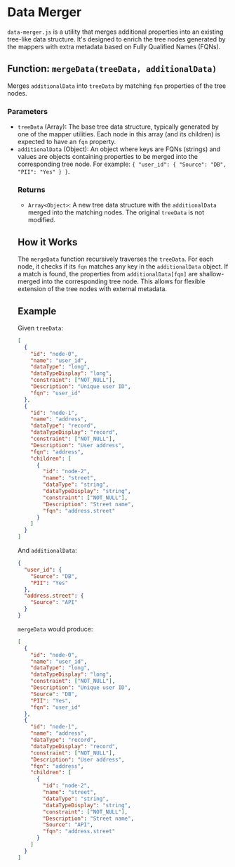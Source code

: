 # Data Merger

`data-merger.js` is a utility that merges additional properties into an existing tree-like data structure. It's designed to enrich the tree nodes generated by the mappers with extra metadata based on Fully Qualified Names (FQNs).

## Function: `mergeData(treeData, additionalData)`

Merges `additionalData` into `treeData` by matching `fqn` properties of the tree nodes.

### Parameters

-   `treeData` (Array<Object>): The base tree data structure, typically generated by one of the mapper utilities. Each node in this array (and its children) is expected to have an `fqn` property.
-   `additionalData` (Object): An object where keys are FQNs (strings) and values are objects containing properties to be merged into the corresponding tree node. For example: `{ "user_id": { "Source": "DB", "PII": "Yes" } }`.

### Returns

-   `Array<Object>`: A new tree data structure with the `additionalData` merged into the matching nodes. The original `treeData` is not modified.

## How it Works

The `mergeData` function recursively traverses the `treeData`. For each node, it checks if its `fqn` matches any key in the `additionalData` object. If a match is found, the properties from `additionalData[fqn]` are shallow-merged into the corresponding tree node. This allows for flexible extension of the tree nodes with external metadata.

## Example

Given `treeData`:

```json
[
  {
    "id": "node-0",
    "name": "user_id",
    "dataType": "long",
    "dataTypeDisplay": "long",
    "constraint": ["NOT_NULL"],
    "Description": "Unique user ID",
    "fqn": "user_id"
  },
  {
    "id": "node-1",
    "name": "address",
    "dataType": "record",
    "dataTypeDisplay": "record",
    "constraint": ["NOT_NULL"],
    "Description": "User address",
    "fqn": "address",
    "children": [
      {
        "id": "node-2",
        "name": "street",
        "dataType": "string",
        "dataTypeDisplay": "string",
        "constraint": ["NOT_NULL"],
        "Description": "Street name",
        "fqn": "address.street"
      }
    ]
  }
]
```

And `additionalData`:

```json
{
  "user_id": {
    "Source": "DB",
    "PII": "Yes"
  },
  "address.street": {
    "Source": "API"
  }
}
```

`mergeData` would produce:

```json
[
  {
    "id": "node-0",
    "name": "user_id",
    "dataType": "long",
    "dataTypeDisplay": "long",
    "constraint": ["NOT_NULL"],
    "Description": "Unique user ID",
    "Source": "DB",
    "PII": "Yes",
    "fqn": "user_id"
  },
  {
    "id": "node-1",
    "name": "address",
    "dataType": "record",
    "dataTypeDisplay": "record",
    "constraint": ["NOT_NULL"],
    "Description": "User address",
    "fqn": "address",
    "children": [
      {
        "id": "node-2",
        "name": "street",
        "dataType": "string",
        "dataTypeDisplay": "string",
        "constraint": ["NOT_NULL"],
        "Description": "Street name",
        "Source": "API",
        "fqn": "address.street"
      }
    ]
  }
]
```